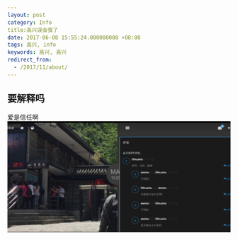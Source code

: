 ```yaml
---
layout: post
category: Info
title:高兴误会我了
date: 2017-06-08 15:55:24.000000000 +08:00
tags: 高兴, info
keywords: 高兴, 高兴
redirect_from:
  - /2017/11/about/
---
```


## 要解释吗
爱是信任啊
<img src="/assets/images/22.jpg"/>



